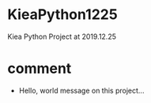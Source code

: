 # KieaPython1225

Kiea Python Project at 2019.12.25

# comment

- Hello, world message on this project...

